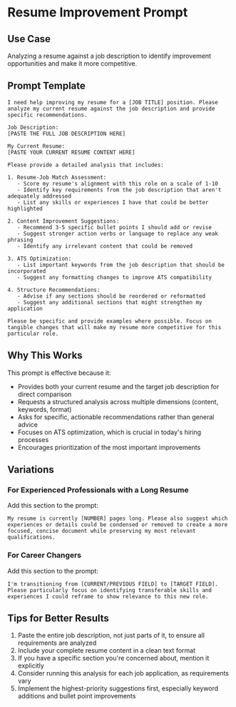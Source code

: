 # Resume Improvement Prompt

## Use Case
Analyzing a resume against a job description to identify improvement opportunities and make it more competitive.

## Prompt Template

```
I need help improving my resume for a [JOB TITLE] position. Please analyze my current resume against the job description and provide specific recommendations.

Job Description:
[PASTE THE FULL JOB DESCRIPTION HERE]

My Current Resume:
[PASTE YOUR CURRENT RESUME CONTENT HERE]

Please provide a detailed analysis that includes:

1. Resume-Job Match Assessment:
   - Score my resume's alignment with this role on a scale of 1-10
   - Identify key requirements from the job description that aren't adequately addressed
   - List any skills or experiences I have that could be better highlighted

2. Content Improvement Suggestions:
   - Recommend 3-5 specific bullet points I should add or revise
   - Suggest stronger action verbs or language to replace any weak phrasing
   - Identify any irrelevant content that could be removed

3. ATS Optimization:
   - List important keywords from the job description that should be incorporated
   - Suggest any formatting changes to improve ATS compatibility

4. Structure Recommendations:
   - Advise if any sections should be reordered or reformatted
   - Suggest any additional sections that might strengthen my application

Please be specific and provide examples where possible. Focus on tangible changes that will make my resume more competitive for this particular role.
```

## Why This Works

This prompt is effective because it:
- Provides both your current resume and the target job description for direct comparison
- Requests a structured analysis across multiple dimensions (content, keywords, format)
- Asks for specific, actionable recommendations rather than general advice
- Focuses on ATS optimization, which is crucial in today's hiring processes
- Encourages prioritization of the most important improvements

## Variations

### For Experienced Professionals with a Long Resume
Add this section to the prompt:
```
My resume is currently [NUMBER] pages long. Please also suggest which experiences or details could be condensed or removed to create a more focused, concise document while preserving my most relevant qualifications.
```

### For Career Changers
Add this section to the prompt:
```
I'm transitioning from [CURRENT/PREVIOUS FIELD] to [TARGET FIELD]. Please particularly focus on identifying transferable skills and experiences I could reframe to show relevance to this new role.
```

## Tips for Better Results

1. Paste the entire job description, not just parts of it, to ensure all requirements are analyzed
2. Include your complete resume content in a clean text format
3. If you have a specific section you're concerned about, mention it explicitly
4. Consider running this analysis for each job application, as requirements vary
5. Implement the highest-priority suggestions first, especially keyword additions and bullet point improvements